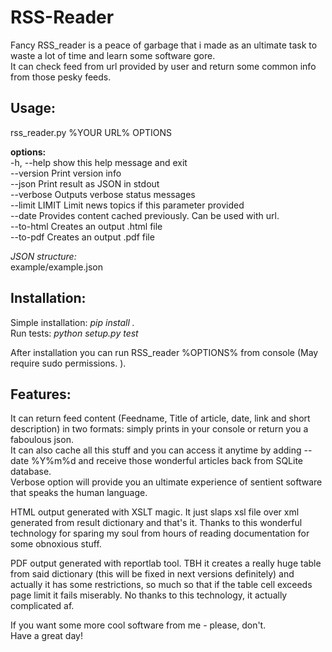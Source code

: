 # RSS-Reader  
Fancy RSS_reader is a peace of garbage that i made as an ultimate task to waste a lot of time and learn some software gore.   
It can check feed from url provided by user and return some common info from those pesky feeds. 
  
## Usage:  
rss_reader.py %YOUR URL% OPTIONS  
  
**options:**  
  -h, --help     show this help message and exit  
  --version      Print version info  
  --json         Print result as JSON in stdout  
  --verbose      Outputs verbose status messages  
  --limit LIMIT  Limit news topics if this parameter provided  
  --date         Provides content cached previously. Can be used with url.  
  --to-html      Creates an output .html file    
  --to-pdf       Creates an output .pdf file  
  
_JSON structure:_   
example/example.json  
  
## Installation:  
Simple installation: _pip install ._    
Run tests: _python setup.py test_  

After installation you can run RSS_reader %OPTIONS% from console (May require sudo permissions.  ).    
   
## Features:   
It can return feed content (Feedname, Title of article, date, link and short description) in two formats: simply prints in your console or return you a faboulous json.  
It can also cache all this stuff and you can access it anytime by adding --date %Y%m%d and receive those wonderful articles back from SQLite database.  
Verbose option will provide you an ultimate experience of sentient software that speaks the human language. 

HTML output generated with XSLT magic. It just slaps xsl file over xml generated from result dictionary and that's it. Thanks to this wonderful technology for sparing my soul from hours of reading documentation for some obnoxious stuff.  

PDF output generated with reportlab tool. TBH it creates a really huge table from said dictionary (this will be fixed in next versions definitely) and actually it has some restrictions, so much so that if the table cell exceeds page limit it fails miserably. No thanks to this technology, it actually complicated af.  
  
If you want some more cool software from me - please, don't.  
Have a great day!  